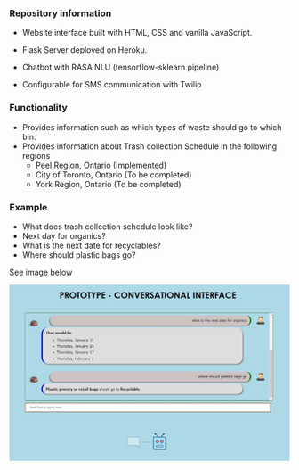 ### Repository information

* Website interface built with HTML, CSS and vanilla JavaScript.
* Flask Server deployed on Heroku.
* Chatbot with RASA NLU (tensorflow-sklearn pipeline)

* Configurable for SMS communication with Twilio



### Functionality

* Provides information such as which types of waste should go to which bin.
* Provides information about Trash collection Schedule in the following regions
  * Peel Region, Ontario (Implemented)
  * City of Toronto, Ontario (To be completed)
  * York Region, Ontario (To be completed)



### Example

* What does trash collection schedule look like?
* Next day for organics?
* What is the next date for recyclables?
* Where should plastic bags go?



See image below

![Alt text](.\static\images\example.jpg "Example Usage")

